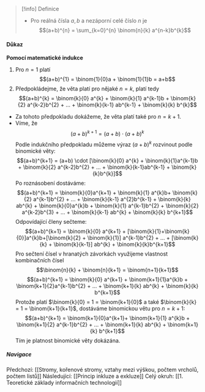 >[!info] Definice
>- Pro reálná čísla $a, b$ a nezáporní celé číslo $n$ je $$(a+b)^{n} = \sum_{k=0}^{n} \binom{n}{k} a^{n-k}b^{k}$$

#### Důkaz
**Pomocí matematické indukce**
1.  Pro $n=1$ platí $$(a+b)^{1} = \binom{1}{0}a + \binom{1}{1}b = a+b$$
2.  Předpokládejme, že věta platí pro nějaké $n = k$, platí tedy $$(a+b)^{k} = \binom{k}{0} a^{k} + \binom{k}{1} a^{k-1}b + \binom{k}{2} a^{k-2}b^{2} + ... + \binom{k}{k-1} ab^{k-1} + \binom{k}{k} b^{k}$$

- Za tohoto předpokladu dokážeme, že věta platí také pro $n = k+1$.
- Víme, že $$(a+b)^{k+1} = (a+b) \cdot (a + b)^{k}$$ Podle indukčního předpokladu můžeme výraz $(a + b)^{k}$ rozvinout podle binomické věty: $$(a+b)^{k+1} = (a+b) \cdot [\binom{k}{0} a^{k} + \binom{k}{1}a^{k-1}b + \binom{k}{2} a^{k-2}b^{2} + ... + \binom{k}{k-1}ab^{k-1} + \binom{k}{k}b^{k}]$$ Po roznásobení dostáváme: $$(a+b)^{k+1} = \binom{k}{0}a^{k+1} + \binom{k}{1} a^{k}b+ \binom{k}{2} a^{k-1}b^{2} + ... + \binom{k}{k-1} a^{2}b^{k-1} + \binom{k}{k} ab^{k} + \binom{k}{0}a^{k}b + \binom{k}{1} a^{k-1}b^{2} + \binom{k}{2} a^{k-2}b^{3} + ... + \binom{k}{k-1} ab^{k} + \binom{k}{k} b^{k+1}$$ Odpovídající členy sečteme: $$(a+b)^{k+1} = \binom{k}{0} a^{k+1} + [\binom{k}{1}+\binom{k}{0}]a^{k}b+[\binom{k}{2} + \binom{k}{1}] a^{k-1}b^{2} + ... + [\binom{k}{k} + \binom{k}{k-1}] ab^{k} + \binom{k}{k}b^{k+1}$$ Pro sečtení čísel v hranatých závorkách využijeme vlastnost kombinačních čísel $$\binom{n}{k} + \binom{n}{k+1} = \binom{n+1}{k+1}$$ $$(a+b)^{k+1} = \binom{k}{0} a^{k+1} + \binom{k+1}{1}a^{k}b + \binom{k+1}{2}a^{k-1}b^{2} + ... + \binom{k+1}{k} ab^{k} + \binom{k}{k} b^{k+1}$$ Protože platí $\binom{k}{0} = 1 = \binom{k+1}{0}$ a také $\binom{k}{k} = 1 = \binom{k+1}{k+1}$, dostáváme binomickou větu pro $n = k+1$: $$(a+b)^{k+1} = \binom{k+1}{0}a^{k+1}+ \binom{k+1}{1} a^{k}b + \binom{k+1}{2} a^{k-1}b^{2} + ... + \binom{k+1}{k} ab^{k} + \binom{k+1}{k} b^{k+1}$$ Tím je platnost binomické věty dokázána.

##### Navigace
Předchozí:  [[Stromy, kořenové stromy, vztahy mezi výškou, počtem vrcholů, počtem listů]]
Následující: [[Princip inkluze a exkluze]]
Celý okruh: [[1. Teoretické základy informačních technologií]]